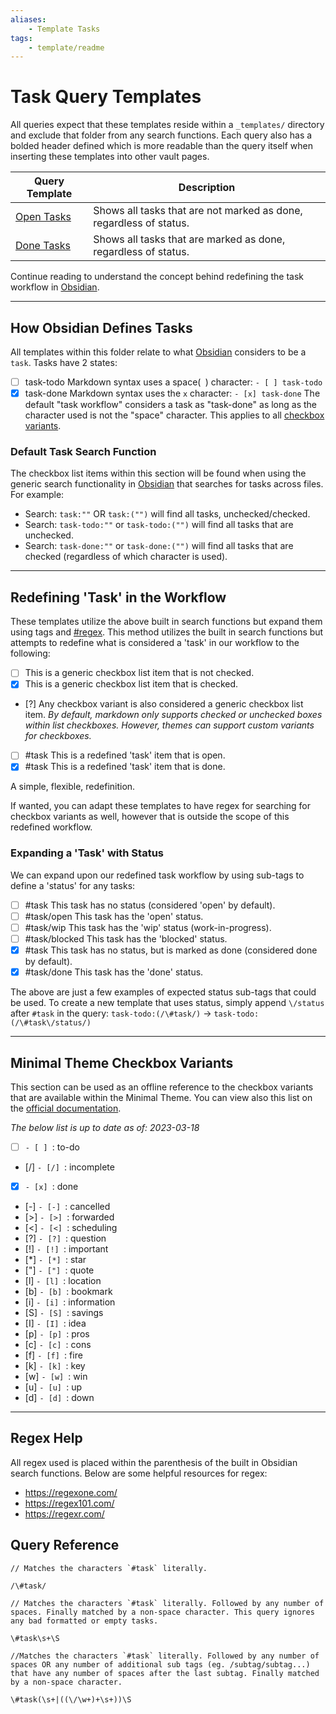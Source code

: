 ```yaml
---
aliases: 
    - Template Tasks
tags:
    - template/readme
---
```

# Task Query Templates
All queries expect that these templates reside within a `_templates/` directory and exclude that folder from any search functions. Each query also has a bolded header defined which is more readable than the query itself when inserting these templates into other vault pages.

| Query Template              | Description                                                        |
| --------------------------- | ------------------------------------------------------------------ |
| [Open Tasks](_task-todo.md) | Shows all tasks that are not marked as done, regardless of status. |
| [Done Tasks](_task-done.md) | Shows all tasks that are marked as done, regardless of status.     |

Continue reading to understand the concept behind redefining the task workflow in [Obsidian](https://obsidian.md/).

---
## How Obsidian Defines Tasks
All templates within this folder relate to what [Obsidian](https://obsidian.md/) considers to be a `task`. Tasks have 2 states:
- [ ] task-todo
	Markdown syntax uses a space(` `) character: `- [ ] task-todo`
- [x] task-done
	Markdown syntax uses the `x` character: `- [x] task-done`
The default "task workflow" considers a task as "task-done" as long as the character used is not the "space" character. This applies to all [checkbox variants](#Obsidian-Checkbox-Variants).

### Default Task Search Function
The checkbox list items within this section will be found when using the generic search functionality in [Obsidian](https://obsidian.md/) that searches for tasks across files. For example:
- Search: `task:""` OR `task:("")`  will find all tasks, unchecked/checked.
- Search: `task-todo:""` or `task-todo:("")` will find all tasks that are unchecked.
- Search: `task-done:""` or `task-done:("")` will find all tasks that are checked (regardless of which character is used).

---
## Redefining 'Task' in the Workflow
These templates utilize the above built in search functions but expand them using tags and  [#regex](https://en.wikipedia.org/wiki/Regular_expression). This method utilizes the built in search functions but attempts to redefine what is considered a 'task' in our workflow to the following:

- [ ] This is a generic checkbox list item that is not checked.
- [x] This is a generic checkbox list item that is checked.
- [?] Any checkbox variant is also considered a generic checkbox list item. 
	*By default, markdown only supports checked or unchecked boxes within list checkboxes. However, themes can support custom variants for checkboxes.*

- [ ] #task This is a redefined 'task' item that is open.
- [x] #task This is a redefined 'task' item that is done.

A simple, flexible, redefinition.

If wanted, you can adapt these templates to have regex for searching for checkbox variants as well, however that is outside the scope of this redefined workflow.

### Expanding a 'Task' with Status
We can expand upon our redefined task workflow by using sub-tags to define a 'status' for any tasks:
- [ ] #task This task has no status (considered 'open' by default).
- [ ] #task/open This task has the 'open' status.
- [ ] #task/wip This task has the 'wip' status (work-in-progress).
- [ ] #task/blocked This task has the 'blocked' status.
- [x] #task This task has no status, but is marked as done (considered done by default).
- [x] #task/done This task has the 'done' status.

The above are just a few examples of expected status sub-tags that could be used. To create a new template that uses status, simply append `\/status` after `#task` in the query:
`task-todo:(/\#task/)` -> `task-todo:(/\#task\/status/)`

---
## Minimal Theme Checkbox Variants
This section can be used as an offline reference to the checkbox variants that are available within the Minimal Theme. You can view also this list on the [official documentation](https://github.com/kepano/obsidian-minimal#alternate-checkboxes).

*The below list is up to date as of: 2023-03-18*
- [ ] `- [ ] `: to-do
- [/] `- [/] `: incomplete
- [x] `- [x] `: done
- [-] `- [-] `: cancelled 
- [>] `- [>] `: forwarded
- [<] `- [<] `: scheduling
- [?] `- [?] `: question 
- [!] `- [!] `: important
- [*] `- [*] `: star
- ["] `- ["] `: quote 
- [l] `- [l] `: location
- [b] `- [b] `: bookmark
- [i] `- [i] `: information
- [S] `- [S] `: savings 
- [I] `- [I] `: idea
- [p] `- [p] `: pros
- [c] `- [c] `: cons
- [f] `- [f] `: fire
- [k] `- [k] `: key
- [w] `- [w] `: win
- [u] `- [u] `: up
- [d] `- [d] `: down

---
## Regex Help
All regex used is placed within the parenthesis of the built in Obsidian search functions. Below are some helpful resources for regex:
- https://regexone.com/
- https://regex101.com/
- https://regexr.com/

## Query Reference
```regex
// Matches the characters `#task` literally.

/\#task/

// Matches the characters `#task` literally. Followed by any number of spaces. Finally matched by a non-space character. This query ignores any bad formatted or empty tasks.

\#task\s+\S

//Matches the characters `#task` literally. Followed by any number of spaces OR any number of additional sub tags (eg. /subtag/subtag...) that have any number of spaces after the last subtag. Finally matched by a non-space character.

\#task(\s+|((\/\w+)+\s+))\S
```
